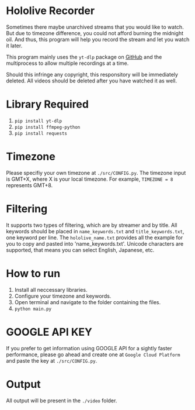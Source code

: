 # Hololive Recorder
Sometimes there maybe unarchived streams that you would like to watch. But due to timezone difference, you could not afford burning the midnight oil. 
And thus, this program will help you record the stream and let you watch it later.

This program mainly uses the `yt-dlp` package on [GitHub](https://github.com/yt-dlp/yt-dlp) and the multiprocess to allow multiple recordings at a time.

Should this infringe any copyright, this responsitory will be immediately deleted. All videos should be deleted after you have watched it as well.

# Library Required
1. `pip install yt-dlp`
2. `pip install ffmpeg-python`
3. `pip install requests`

# Timezone
Please specifiy your own timezone at `./src/CONFIG.py`. The timezone input is GMT+X, where X is your local timezone. For example, `TIMEZONE = 8` represents GMT+8.

# Filtering
It supports two types of filtering, which are by streamer and by title. All keywords should be placed in `name_keywords.txt` and `title_keywords.txt`, one keyword per line. 
The `hololive_name.txt` provides all the example for you to copy and pasted into 'name_keywords.txt'. 
Unicode characters are supported, that means you can select English, Japanese, etc.

# How to run
1. Install all neccessary libraries.
2. Configure your timezone and keywords.
3. Open terminal and navigate to the folder containing the files.
4. `python main.py `

# GOOGLE API KEY
If you prefer to get information using GOOGLE API for a sightly faster performance, 
please go ahead and create one at `Google Cloud Platform` and paste the key at `./src/CONFIG.py`.

# Output
All output will be present in the `./video` folder.

